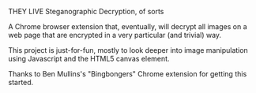 THEY LIVE
Steganographic Decryption, of sorts

A Chrome browser extension that, eventually, will 
decrypt all images on a web page that are encrypted 
in a very particular (and trivial) way.

This project is just-for-fun, mostly to look deeper
into image manipulation using Javascript and the 
HTML5 canvas element.

Thanks to Ben Mullins's "Bingbongers" Chrome extension
for getting this started.